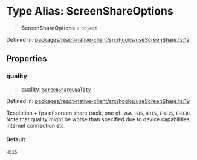 # Type Alias: ScreenShareOptions

> **ScreenShareOptions** = `object`

Defined in: [packages/react-native-client/src/hooks/useScreenShare.ts:12](https://github.com/fishjam-cloud/mobile-client-sdk/blob/a60616b68cd043388665165d49f98ce759f80517/packages/react-native-client/src/hooks/useScreenShare.ts#L12)

## Properties

### quality

> **quality**: [`ScreenShareQuality`](ScreenShareQuality.md)

Defined in: [packages/react-native-client/src/hooks/useScreenShare.ts:19](https://github.com/fishjam-cloud/mobile-client-sdk/blob/a60616b68cd043388665165d49f98ce759f80517/packages/react-native-client/src/hooks/useScreenShare.ts#L19)

Resolution + fps of screen share track, one of: `VGA`, `HD5`, `HD15`, `FHD15`, `FHD30`.
Note that quality might be worse than specified due to device capabilities, internet
connection etc.

#### Default

`HD15`
